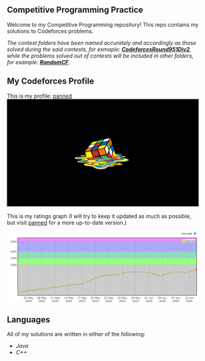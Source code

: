 ## Competitive Programming Practice

Welcome to my Competitive Programming repository! 
This repo contains my solutions to Codeforces problems.

*The contest folders have been named accurately and accordingly as those solved during the said contests, for exmaple: **[CodeforcesRound951Div2](/CodeforcesRound951Div2)**, while the problems solved out of contests will be included in other folders, for example: **[RandomCF](/RandomCF)**.*

## My Codeforces Profile

This is my profile: [panned](https://codeforces.com/profile/panned)
![panned](rc7.png)

This is my ratings graph (I will try to keep it updated as much as possible, but visit [panned](https://codeforces.com/profile/panned) for a more up-to-date version.)

![graph](image.png)


## Languages

All of my solutions are written in either of the following:
- *Java*
- *C++*
